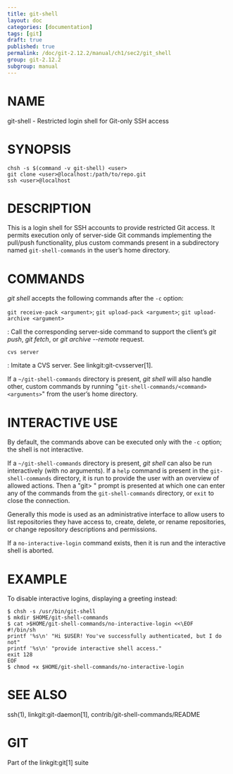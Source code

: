 ```yaml
---
title: git-shell
layout: doc
categories: [documentation]
tags: [git]
draft: true
published: true
permalink: /doc/git-2.12.2/manual/ch1/sec2/git_shell
group: git-2.12.2
subgroup: manual
---
```


NAME
====

git-shell - Restricted login shell for Git-only SSH access

SYNOPSIS
========

    chsh -s $(command -v git-shell) <user>
    git clone <user>@localhost:/path/to/repo.git
    ssh <user>@localhost

DESCRIPTION
===========

This is a login shell for SSH accounts to provide restricted Git access. It permits execution only of server-side Git commands implementing the pull/push functionality, plus custom commands present in a subdirectory named `git-shell-commands` in the user’s home directory.

COMMANDS
========

*git shell* accepts the following commands after the `-c` option:

`git receive-pack <argument>`; `git upload-pack <argument>`; `git upload-archive <argument>`

:   Call the corresponding server-side command to support the client’s *git push*, *git fetch*, or *git archive --remote* request.

`cvs server`

:   Imitate a CVS server. See linkgit:git-cvsserver\[1\].

If a `~/git-shell-commands` directory is present, *git shell* will also handle other, custom commands by running "`git-shell-commands/<command> <arguments>`" from the user’s home directory.

INTERACTIVE USE
===============

By default, the commands above can be executed only with the `-c` option; the shell is not interactive.

If a `~/git-shell-commands` directory is present, *git shell* can also be run interactively (with no arguments). If a `help` command is present in the `git-shell-commands` directory, it is run to provide the user with an overview of allowed actions. Then a "git&gt; " prompt is presented at which one can enter any of the commands from the `git-shell-commands` directory, or `exit` to close the connection.

Generally this mode is used as an administrative interface to allow users to list repositories they have access to, create, delete, or rename repositories, or change repository descriptions and permissions.

If a `no-interactive-login` command exists, then it is run and the interactive shell is aborted.

EXAMPLE
=======

To disable interactive logins, displaying a greeting instead:

    $ chsh -s /usr/bin/git-shell
    $ mkdir $HOME/git-shell-commands
    $ cat >$HOME/git-shell-commands/no-interactive-login <<\EOF
    #!/bin/sh
    printf '%s\n' "Hi $USER! You've successfully authenticated, but I do not"
    printf '%s\n' "provide interactive shell access."
    exit 128
    EOF
    $ chmod +x $HOME/git-shell-commands/no-interactive-login

SEE ALSO
========

ssh(1), linkgit:git-daemon\[1\], contrib/git-shell-commands/README

GIT
===

Part of the linkgit:git\[1\] suite
